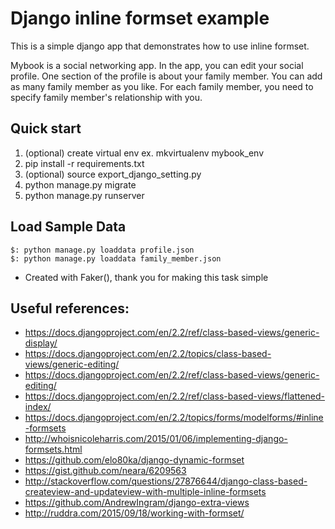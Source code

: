 Django inline formset example
==================

This is a simple django app that demonstrates how to use inline formset.

Mybook is a social networking app. In the app, you can edit your social profile. One section of the profile is about your family member.
You can add as many family member as you like. For each family member, you need to specify family member's relationship with you.

Quick start
-----------
1. (optional) create virtual env ex. mkvirtualenv mybook_env
2. pip install -r requirements.txt
3. (optional) source export_django_setting.py
4. python manage.py migrate
5. python manage.py runserver

Load Sample Data  
---------------- 
`$: python manage.py loaddata profile.json`   
`$: python manage.py loaddata family_member.json`  
* Created with Faker(), thank you for making this task simple  

Useful references:
-----------
* https://docs.djangoproject.com/en/2.2/ref/class-based-views/generic-display/
* https://docs.djangoproject.com/en/2.2/topics/class-based-views/generic-editing/
* https://docs.djangoproject.com/en/2.2/ref/class-based-views/generic-editing/
* https://docs.djangoproject.com/en/2.2/ref/class-based-views/flattened-index/
* https://docs.djangoproject.com/en/2.2/topics/forms/modelforms/#inline-formsets
* http://whoisnicoleharris.com/2015/01/06/implementing-django-formsets.html
* https://github.com/elo80ka/django-dynamic-formset
* https://gist.github.com/neara/6209563
* http://stackoverflow.com/questions/27876644/django-class-based-createview-and-updateview-with-multiple-inline-formsets
* https://github.com/AndrewIngram/django-extra-views
* http://ruddra.com/2015/09/18/working-with-formset/



